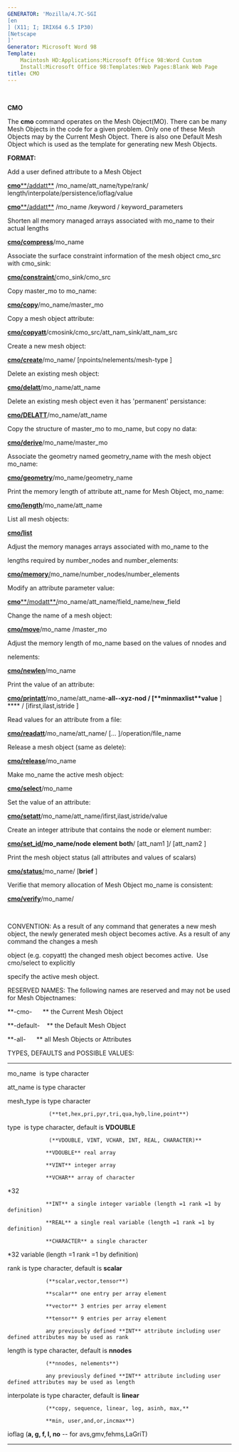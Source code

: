 ```yaml
---
GENERATOR: 'Mozilla/4.7C-SGI 
[en
] (X11; I; IRIX64 6.5 IP30) 
[Netscape
]'
Generator: Microsoft Word 98
Template: 
    Macintosh HD:Applications:Microsoft Office 98:Word Custom
    Install:Microsoft Office 98:Templates:Web Pages:Blank Web Page
title: CMO
---
```


 

 **CMO**

  The **cmo** command operates on the Mesh Object(MO). There can be
  many Mesh Objects in the code for a given problem. Only one of these
  Mesh Objects may by the Current Mesh Object. There is also one
  Default Mesh Object which is used as the template for generating new
  Mesh Objects.

 **FORMAT:**

Add a user defined attribute to a Mesh Object

[**cmo****/addatt**](cmo_addatt.md) /mo\_name/att\_name/type/rank/
length/interpolate/persistence/ioflag/value

[**cmo****/addatt**](cmo_addatt.md) /mo\_name /keyword /
keyword\_parameters

Shorten all memory managed arrays associated with mo\_name to their
actual lengths

**[cmo/compress](cmo_compress.md)**/mo\_name

Associate the surface constraint information of the mesh object cmo\_src
with cmo\_sink:

[**cmo/constraint**/](cmo_constraint.md)cmo\_sink/cmo\_src

Copy master\_mo to mo\_name:

**[cmo/copy](cmo_copy.md)**/mo\_name/master\_mo

Copy a mesh object attribute:

**[cmo/copyatt](cmo_copyatt.md)**/cmosink/cmo\_src/att\_nam\_sink/att\_nam\_src

Create a new mesh object:

**[cmo/create](cmo_create.md)**/mo\_name/
[npoints/nelements/mesh-type
]

Delete an existing mesh object:

**[cmo/delatt](cmo_delatt.md)**/mo\_name/att\_name

Delete an existing mesh object even it has 'permanent' persistance:

**[cmo/DELATT](cmo_delatt.md)**/mo\_name/att\_name

Copy the structure of master\_mo to mo\_name, but copy no data:

**[cmo/derive](cmo_derive.md)**/mo\_name/master\_mo

Associate the geometry named geometry\_name with the mesh object
mo\_name:

**[cmo/geometry](cmo_geom.md)**/mo\_name/geometry\_name

Print the memory length of attribute att\_name for Mesh Object,
mo\_name:

**[cmo/length](cmo_length.md)**/mo\_name/att\_name

List all mesh objects:

**[cmo/list](cmo_list.md)**

Adjust the memory manages arrays associated with mo\_name to the

lengths required by number\_nodes and number\_elements:

[**cmo/memory**/](cmo_memory.md)mo\_name/number\_nodes/number\_elements


Modify an attribute parameter value:

[**cmo****/modatt**/](cmo_modatt.md)mo\_name/att\_name/field\_name/new\_field

Change the name of a mesh object:

**[cmo/move](cmo_move.md)**/mo\_name /master\_mo 

Adjust the memory length of mo\_name based on the values of nnodes and

nelements:

**[cmo/newlen](cmo_newlen.md)**/mo\_name

Print the value of an attribute:

**[cmo/printatt](cmo_printatt.md)**/mo\_name/att\_name-**all-****-xyz-****nod**
/ 
[**minmax****list****value**
] **** /
[ifirst,ilast,istride
]

Read values for an attribute from a file:

**[cmo/readatt](cmo_readatt.md)**/mo\_name/att\_name/
[...
]/operation/file\_name

Release a mesh object (same as delete):

**[cmo/release](cmo_release.md)**/mo\_name

Make mo\_name the active mesh object:

**[cmo/select](cmo_select.md)**/mo\_name

Set the value of an attribute:

**[cmo/setatt](cmo_setatt.md)**/mo\_name/att\_name/ifirst,ilast,istride/value

Create an integer attribute that contains the node or element number:

**[cmo/set\_id/](cmo_setid.md)**mo\_name**/node** **element**
**both**/
[att\_nam1
]/
[att\_nam2
]

Print the mesh object status (all attributes and values of scalars)

[**cmo/status**/](cmo_status.md)mo\_name/
[**brief**
]

Verifie that memory allocation of Mesh Object mo\_name is consistent:

**[cmo/verify](cmo_verify.md)**/mo\_name/

 

CONVENTION: As a result of any command that generates a new mesh object,
the newly generated mesh object becomes active. As a result of any
command the changes a mesh

object (e.g. copyatt) the changed mesh object becomes active.  Use
cmo/select to explicitly

specify the active mesh object.

RESERVED NAMES: The following names are reserved and may not be used for
Mesh Objectnames:

**-cmo-      ** the Current Mesh Object

**-default-    ** the Default Mesh Object

**-all-      ** all Mesh Objects or Attributes

TYPES, DEFAULTS and POSSIBLE VALUES:

  ------------- ---------------------------------------------------------------------------------------------------
  mo\_name      is type character

  att\_name     is type character

  mesh\_type    is type character

                 (**tet,hex,pri,pyr,tri,qua,hyb,line,point**)

  type           is type character, default is **VDOUBLE**

                 (**VDOUBLE, VINT, VCHAR, INT, REAL, CHARACTER)**

                **VDOUBLE** real array

                **VINT** integer array

                **VCHAR** array of character
*32

                **INT** a single integer variable (length =1 rank =1 by definition)

                **REAL** a single real variable (length =1 rank =1 by definition)

                **CHARACTER** a single character
*32 variable (length =1 rank =1 by definition)

  rank          is type character, default is **scalar**

                (**scalar,vector,tensor**)

                **scalar** one entry per array element

                **vector** 3 entries per array element

                **tensor** 9 entries per array element

                any previously defined **INT** attribute including user defined attributes may be used as rank

  length        is type character, default is **nnodes**

                (**nnodes, nelements**)

                any previously defined **INT** attribute including user defined attributes may be used as length 

  interpolate   is type character, default is **linear**

                (**copy, sequence, linear, log, asinh, max,**

                **min, user,and,or,incmax**)

  ioflag        (**a, g, f, l, no** -- for avs,gmv,fehms,LaGriT)
  ------------- ---------------------------------------------------------------------------------------------------
